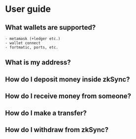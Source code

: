 # User guide

## What wallets are supported?

    - metamask (+ledger etc.)
    - wallet connect
    - fortmatic, ports, etc.

## What is my address?

## How do I deposit money inside zkSync?

## How do I receive money from someone?

## How do I make a transfer?

## How do I withdraw from zkSync?
